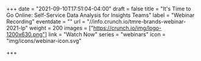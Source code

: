 +++
date = "2021-09-10T17:51:04-04:00"
draft = false
title = "It's Time to Go Online: Self-Service Data Analysis for Insights Teams"
label = "Webinar Recording"
eventdate = ""
url = "//info.crunch.io/tmre-brands-webinar-2021-lp"
weight = 200
images = ["https://crunch.io/img/logo-1200x630.png"]
link = "Watch Now"
series = "webinars"
icon = "img/icons/webinar-icon.svg"

+++
